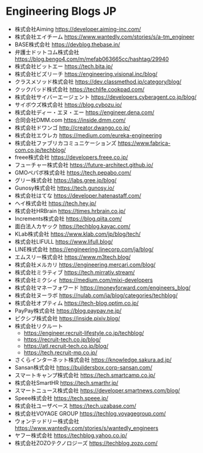 # Engineering Blogs JP

* 株式会社Aiming https://developer.aiming-inc.com/
* 株式会社エイチーム https://www.wantedly.com/stories/s/a-tm_engineer
* BASE株式会社 https://devblog.thebase.in/
* 弁護士ドットコム株式会社 https://blog.bengo4.com/m/mefab063665cc/hashtag/29940
* 株式会社ビットエー https://tech.bita.jp/
* 株式会社ビズリーチ https://engineering.visional.inc/blog/
* クラスメソッド株式会社 https://dev.classmethod.jp/category/blog/
* クックパッド株式会社 https://techlife.cookpad.com/
* 株式会社サイバーエージェント https://developers.cyberagent.co.jp/blog/
* サイボウズ株式会社 https://blog.cybozu.io/
* 株式会社ディー・エヌ・エー https://engineer.dena.com/
* 合同会社DMM.com https://inside.dmm.com/
* 株式会社ドワンゴ http://creator.dwango.co.jp/
* 株式会社エウレカ https://medium.com/eureka-engineering
* 株式会社ファブリカコミュニケーションズ https://www.fabrica-com.co.jp/techblog/
* freee株式会社 https://developers.freee.co.jp/
* フューチャー株式会社 https://future-architect.github.io/
* GMOペパボ株式会社 https://tech.pepabo.com/
* グリー株式会社 https://labs.gree.jp/blog/
* Gunosy株式会社 https://tech.gunosy.io/
* 株式会社はてな https://developer.hatenastaff.com/
* ヘイ株式会社 https://tech.hey.jp/
* 株式会社HRBrain https://times.hrbrain.co.jp/
* Increments株式会社 https://blog.qiita.com/
* 面白法人カヤック https://techblog.kayac.com/
* KLab株式会社 https://www.klab.com/jp/blog/tech/
* 株式会社LIFULL https://www.lifull.blog/
* LINE株式会社 https://engineering.linecorp.com/ja/blog/
* エムスリー株式会社 https://www.m3tech.blog/
* 株式会社メルカリ https://engineering.mercari.com/blog/
* 株式会社ミラティブ https://tech.mirrativ.stream/
* 株式会社ミクシィ https://medium.com/mixi-developers
* 株式会社マネーフォワード https://moneyforward.com/engineers_blog/
* 株式会社ヌーラボ https://nulab.com/ja/blog/categories/techblog/
* 株式会社オプティム https://tech-blog.optim.co.jp/
* PayPay株式会社 https://blog.paypay.ne.jp/
* ピクシブ株式会社 https://inside.pixiv.blog/
* 株式会社リクルート
    + https://engineer.recruit-lifestyle.co.jp/techblog/
    + https://recruit-tech.co.jp/blog/
    + https://atl.recruit-tech.co.jp/blog/
    + https://tech.recruit-mp.co.jp/
* さくらインターネット株式会社 https://knowledge.sakura.ad.jp/
* Sansan株式会社 https://buildersbox.corp-sansan.com/
* スマートキャンプ株式会社 https://tech.smartcamp.co.jp/
* 株式会社SmartHR https://tech.smarthr.jp/
* スマートニュース株式会社 https://developer.smartnews.com/blog/
* Speee株式会社 https://tech.speee.jp/
* 株式会社ユーザベース https://tech.uzabase.com/
* 株式会社VOYAGE GROUP https://techlog.voyagegroup.com/
* ウォンテッドリー株式会社 https://www.wantedly.com/stories/s/wantedly_engineers
* ヤフー株式会社 https://techblog.yahoo.co.jp/
* 株式会社ZOZOテクノロジーズ https://techblog.zozo.com/
